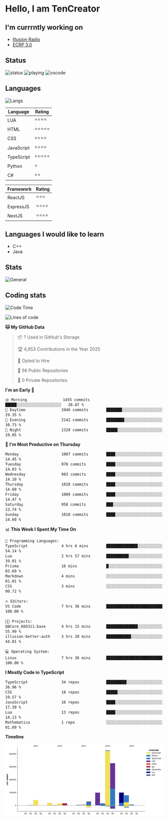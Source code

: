 # Hello, I am TenCreator

## I'm currrntly working on
- [Illusion Radio](https://illusionradio.co.uk/)
- [ECRP 3.0](http://github.com/Emerald-Coast-Roleplay/)

## Status
![status](https://api.statusbadges.me/badge/status/518334475038359555?simple=true&style=for-the-badge)
![playing](https://api.statusbadges.me/badge/playing/518334475038359555?style=for-the-badge)
![vscode](https://api.statusbadges.me/badge/vscode/518334475038359555?style=for-the-badge)

## Languages
![Langs](https://github-readme-stats.vercel.app/api/top-langs/?username=tencreator&layout=compact&theme=radical)


|Language|Rating|
|--------|------|
|LUA|⭐️⭐️⭐️⭐️|
|HTML|⭐️⭐️⭐️⭐️⭐️|
|CSS|⭐️⭐️⭐️⭐️|
|JavaScript|⭐️⭐️⭐️⭐️|
|TypeScript|⭐️⭐️⭐️⭐️⭐️|
|Python|⭐️|
|C#|⭐️⭐️ |

|Framework|Rating|
|--------|------|
|ReactJS|⭐️⭐️⭐|
|ExpressJS|⭐️⭐️⭐️⭐️|
|NextJS|⭐️⭐️⭐⭐️|

## Languages I would like to learn
- C++
- Java

## Stats
![General](https://github-readme-stats.vercel.app/api?username=tencreator&show_icons=true&theme=radical)

## Coding stats

<!--START_SECTION:waka-->
![Code Time](http://img.shields.io/badge/Code%20Time-665%20hrs%2059%20mins-blue)

![Lines of code](https://img.shields.io/badge/From%20Hello%20World%20I%27ve%20Written-2.4%20million%20lines%20of%20code-blue)

**🐱 My GitHub Data** 

> 📦 ? Used in GitHub's Storage 
 > 
> 🏆 4,953 Contributions in the Year 2025
 > 
> 💼 Opted to Hire
 > 
> 📜 56 Public Repositories 
 > 
> 🔑 0 Private Repositories 
 > 
**I'm an Early 🐤** 

```text
🌞 Morning                1455 commits        █████░░░░░░░░░░░░░░░░░░░░   20.87 % 
🌆 Daytime                2046 commits        ███████░░░░░░░░░░░░░░░░░░   29.35 % 
🌃 Evening                2142 commits        ████████░░░░░░░░░░░░░░░░░   30.73 % 
🌙 Night                  1328 commits        █████░░░░░░░░░░░░░░░░░░░░   19.05 % 
```
📅 **I'm Most Productive on Thursday** 

```text
Monday                   1007 commits        ████░░░░░░░░░░░░░░░░░░░░░   14.45 % 
Tuesday                  978 commits         ████░░░░░░░░░░░░░░░░░░░░░   14.03 % 
Wednesday                983 commits         ████░░░░░░░░░░░░░░░░░░░░░   14.10 % 
Thursday                 1018 commits        ████░░░░░░░░░░░░░░░░░░░░░   14.60 % 
Friday                   1009 commits        ████░░░░░░░░░░░░░░░░░░░░░   14.47 % 
Saturday                 958 commits         ███░░░░░░░░░░░░░░░░░░░░░░   13.74 % 
Sunday                   1018 commits        ████░░░░░░░░░░░░░░░░░░░░░   14.60 % 
```


📊 **This Week I Spent My Time On** 

```text
💬 Programming Languages: 
TypeScript               4 hrs 6 mins        ██████████████░░░░░░░░░░░   54.14 % 
Lua                      2 hrs 57 mins       ██████████░░░░░░░░░░░░░░░   39.01 % 
Prisma                   16 mins             █░░░░░░░░░░░░░░░░░░░░░░░░   03.60 % 
Markdown                 4 mins              ░░░░░░░░░░░░░░░░░░░░░░░░░   01.01 % 
CSS                      3 mins              ░░░░░░░░░░░░░░░░░░░░░░░░░   00.72 % 

🔥 Editors: 
VS Code                  7 hrs 36 mins       █████████████████████████   100.00 % 

🐱‍💻 Projects: 
QBCore_66D311.base       4 hrs 15 mins       ██████████████░░░░░░░░░░░   55.99 % 
illusion-better-auth     3 hrs 20 mins       ███████████░░░░░░░░░░░░░░   44.01 % 

💻 Operating System: 
Linux                    7 hrs 36 mins       █████████████████████████   100.00 % 
```

**I Mostly Code in TypeScript** 

```text
TypeScript               34 repos            █████████░░░░░░░░░░░░░░░░   36.96 % 
CSS                      18 repos            █████░░░░░░░░░░░░░░░░░░░░   19.57 % 
JavaScript               16 repos            ████░░░░░░░░░░░░░░░░░░░░░   17.39 % 
Lua                      13 repos            ████░░░░░░░░░░░░░░░░░░░░░   14.13 % 
Mathematica              1 repo              ░░░░░░░░░░░░░░░░░░░░░░░░░   01.09 % 
```



**Timeline**

![Lines of Code chart](https://raw.githubusercontent.com/tencreator/tencreator/main/assets/bar_graph.png)


<!--END_SECTION:waka-->
